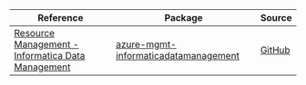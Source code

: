 | Reference | Package | Source |
|---|---|---|
|[Resource Management - Informatica Data Management](mgmt-informaticadatamanagement-readme.md)|[azure-mgmt-informaticadatamanagement](https://pypi.org/project/azure-mgmt-informaticadatamanagement)|[GitHub](https://github.com/Azure/azure-sdk-for-python/blob/main/sdk/informaticadatamanagement/azure-mgmt-informaticadatamanagement)|
